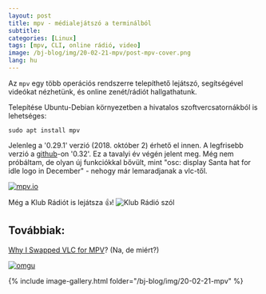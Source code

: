 ```yaml
---
layout: post
title: mpv - médialejátszó a terminálból 
subtitle: 
categories: [Linux]
tags: [mpv, CLI, online rádió, video]
image: /bj-blog/img/20-02-21-mpv/post-mpv-cover.png
lang: hu
---
```

Az `mpv` egy több operációs rendszerre telepíthető lejátszó, segítségével videókat nézhetünk, és online zenét/rádiót hallgathatunk. 

Telepítése Ubuntu-Debian környezetben a hivatalos szoftvercsatornákból is lehetséges:

	sudo apt install mpv

Jelenleg a '0.29.1' verzió (2018. október 2) érhető el innen. A legfrisebb verzió a [github](https://github.com/mpv-player/mpv)-on '0.32'. Ez a tavalyi év végén jelent meg. Még nem próbáltam, de olyan új funkciókkal bővült, mint "osc: display Santa hat for idle logo in December" - nehogy már lemaradjanak a vlc-től. 

[![mpv.io](/bj-blog/img/20-02-21-mpv/mpvio.png)](https://mpv.io/)

Még a Klub Rádiót is lejátsza :+1:!
![Klub Rádió szól](/bj-blog/img/20-02-21-mpv/mpv-klub-radio.png)

## Továbbiak:

[Why I Swapped VLC for MPV](https://www.omgubuntu.co.uk/2017/02/swap-vlc-mpv-ubuntu)? (Na, de miért?)

[![omgu](/bj-blog/img/20-02-21-mpv/mpv-vs-vlc.png)](https://www.omgubuntu.co.uk/2017/02/swap-vlc-mpv-ubuntu)

{% include image-gallery.html folder="/bj-blog/img/20-02-21-mpv" %}